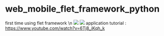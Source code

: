 # web_mobile_flet_framework_python
first time using flet framework \n
![](https://firebasestorage.googleapis.com/v0/b/pager-3c967.appspot.com/o/Screenshot%202023-03-06%20221343.png?alt=media&token=0bec2f9b-6747-4c2c-87c8-a18818a4e3b9)
![](https://firebasestorage.googleapis.com/v0/b/pager-3c967.appspot.com/o/Screenshot%202023-03-06%20221430.png?alt=media&token=05f5436f-cf46-428d-876e-b4f7b22b9139)
application  tutorial : https://www.youtube.com/watch?v=6Tj8_iKqh_k
